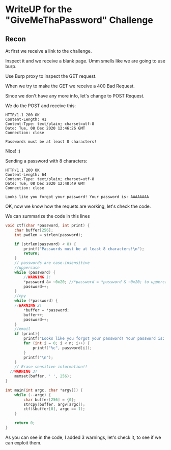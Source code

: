 # WriteUP for the "GiveMeThaPassword" Challenge

## Recon
At first we receive a link to the challenge. 

Inspect it and we receive a blank page. Umm smells like we are going to use burp.

Use Burp proxy to inspect the GET request.

When we try to make the GET we receive a 400 Bad Request.

Since we don't have any more info, let's change to POST Request.

We do the POST and receive this:

```tcp
HTTP/1.1 200 OK
Content-Length: 41
Content-Type: text/plain; charset=utf-8
Date: Tue, 08 Dec 2020 12:46:26 GMT
Connection: close

Passwords must be at least 8 characters! 
```

Nice! :)

Sending a password with 8 characters:

```tcp
HTTP/1.1 200 OK
Content-Length: 64
Content-Type: text/plain; charset=utf-8
Date: Tue, 08 Dec 2020 12:48:49 GMT
Connection: close

Looks like you forgot your password! Your password is: AAAAAAAA
```

OK, now we know how the requets are working, let's check the code.

We can summarize the code in this lines

```c
void ctf(char *password, int print) {
	char buffer[256];
	int pwdlen = strlen(password);

	if (strlen(password) < 8) {
		printf("Passwords must be at least 8 characters!\n");
		return;
	}
	// passwords are case-insensitive
	//uppercase
	while (password) {
		//WARNING 1!
		*password &= ~0x20; //*password = *password & ~0x20; to uppercase
		password++;
	}
	//cpy
	while (*password) {
    //WARNING 2!
		*buffer = *password;
		buffer++;
		password++;
	}
	//email
	if (print){
		printf("Looks like you forgot your password! Your password is: ");
		for (int i = 0; i < n; i++) {
			printf("%c", password[i]);
		}
		printf("\n");
	}
	// Erase sensitive information!!
  //WARNING 3!
	memset(buffer, ' ', 256);
}

int main(int argc, char *argv[]) {
	while (--argc) {
		char buffer[256] = {0};
		strcpy(buffer, argv[argc]);
		ctf(&buffer[0], argc == 1);
	}

	return 0;
}
```
As you can see in the code, I added 3 warnings, let's check it, to see if we can exploit them.

